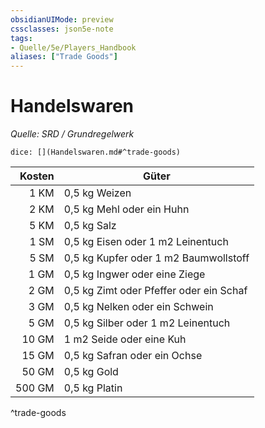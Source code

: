 ```yaml
---
obsidianUIMode: preview
cssclasses: json5e-note
tags:
- Quelle/5e/Players_Handbook
aliases: ["Trade Goods"]
---
```

# Handelswaren
*Quelle: SRD / Grundregelwerk*

`dice: [](Handelswaren.md#^trade-goods)`

| Kosten | Güter                                   |
| ------:| --------------------------------------- |
|   1 KM | 0,5 kg Weizen                           |
|   2 KM | 0,5 kg Mehl oder ein Huhn               |
|   5 KM | 0,5 kg Salz                             |
|   1 SM | 0,5 kg Eisen oder 1 m2 Leinentuch       |
|   5 SM | 0,5 kg Kupfer oder 1 m2 Baumwollstoff   |
|   1 GM | 0,5 kg Ingwer oder eine Ziege           |
|   2 GM | 0,5 kg Zimt oder Pfeffer oder ein Schaf |
|   3 GM | 0,5 kg Nelken oder ein Schwein          |
|   5 GM | 0,5 kg Silber oder 1 m2 Leinentuch      |
|  10 GM | 1 m2 Seide oder eine Kuh                |
|  15 GM | 0,5 kg Safran oder ein Ochse            |
|  50 GM | 0,5 kg Gold                             |
| 500 GM | 0,5 kg Platin                           |
^trade-goods

